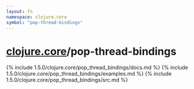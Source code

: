 ```yaml
---
layout: fn
namespace: clojure.core
symbol: "pop-thread-bindings"
---
```


# [clojure.core](../)/pop-thread-bindings

{% include 1.5.0/clojure.core/pop_thread_bindings/docs.md %}
{% include 1.5.0/clojure.core/pop_thread_bindings/examples.md %}
{% include 1.5.0/clojure.core/pop_thread_bindings/src.md %}

